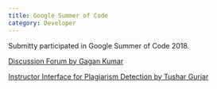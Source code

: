 ```yaml
---
title: Google Summer of Code
category: Developer
---
```


Submitty participated in Google Summer of Code 2018.

[Discussion Forum by Gagan Kumar](GSOC2018_GaganKumar)

[Instructor Interface for Plagiarism Detection by Tushar Gurjar](GSOC2018_TusharGurjar)

